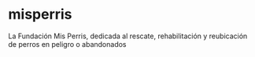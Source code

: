 # misperris
La Fundación Mis Perris, dedicada al rescate, rehabilitación y reubicación de perros en peligro o abandonados
